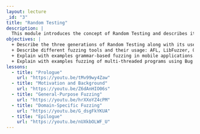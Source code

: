 ```yaml
---
layout: lecture
_id: "3"
title: "Random Testing"
description: |
  This module introduces the concept of Random Testing and describes its evolution over three generations from its inception to today’s sophisticated fuzzers. You will learn about general-purpose fuzzers, their strengths and limitations, and how to effectively apply them to uncover crashing bugs and security vulnerabilities. You’ll also learn how the random testing paradigm is adapted to test programs in two important domains, mobile applications and multi-threaded programs, and how it can provide a probabilistic worst-case guarantee on finding concurrency bugs.
objectives: |
  + Describe the three generations of Random Testing along with its uses and pros and cons.
  + Describe different fuzzing tools and their usage: AFL, LibFuzzer, OSS Fuzz, and ClusterFuzz.
  + Explain with examples grammar-based fuzzing in mobile applications.
  + Explain with examples fuzzing of multi-threaded programs using Bug Depth, the Cuzz algorithm, and its probabilistic guarantee.
lessons:
  - title: "Prologue"
    url: "https://youtu.be/tMv99wy4Zaw"
  - title: "Motivation and Background"
    url: "https://youtu.be/Z6dAnHIO06s"
  - title: "General-Purpose Fuzzing"
    url: "https://youtu.be/hrXXoYZ4cPM"
  - title: "Domain-Specific Fuzzing"
    url: "https://youtu.be/G_dsgFkYKUA"
  - title: "Epilogue"
    url: "https://youtu.be/nUXkbOLWF_U"
---
```

